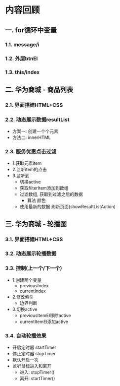 # 内容回顾

## 一. for循环中变量

### 1.1. message/i





### 1.2. 外层btnEl





### 1.3. this/index





## 二. 华为商城 - 商品列表

### 2.1. 界面搭建HTML+CSS





### 2.2. 动态展示数据resultList

* 方案一: 创建一个个元素
* 方法二: innerHTML





### 2.3. 服务优惠点击过滤

* 1.获取元素item
* 2.监听item的点击
* 3.监听到
  * 切换active
  * 获取filterItem添加到数组
  * 过滤数组, 获取到过滤之后的数据
    * 算法 颜色
  * 使用最新的数据 刷新页面(showResultListAction)





## 三. 华为商城 - 轮播图

### 3.1. 界面搭建HTML+CSS





### 3.2. 动态展示轮播数据





### 3.3. 控制(上一个/下一个)

* 1.创建两个变量
  * previousIndex
  * currentIndex
* 2.修改索引
  * 边界判断
* 3.切换active
  * previousItemEl移除active
  * currentItemEl添加active



### 3.4. 自动轮播效果

* 开启定时器 startTimer
* 停止定时器 stopTimer
* 默认开启一次
* 监听鼠标进入和离开
  * 进入: stopTimer()
  * 离开: startTimer()







